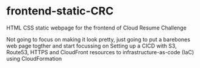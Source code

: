 # frontend-static-CRC
HTML CSS static webpage for the frontend of Cloud Resume Challenge

Not going to focus on making it look pretty, just going to put a barebones web page togther and start focussing on Setting up a CICD with S3, Route53, HTTPS and CloudFront resources to infrastructure-as-code (IaC) using CloudFormation 

